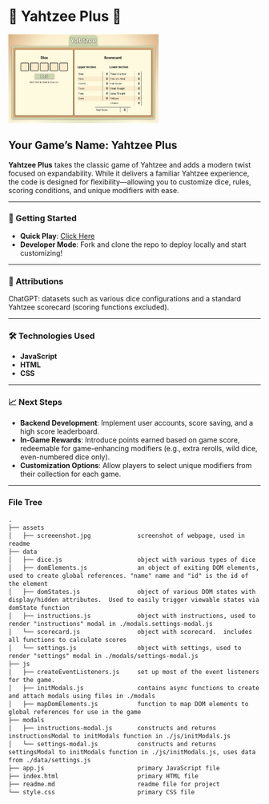 # 🎲 Yahtzee Plus 🎲

<img src="./assets/screenshot.jpg" alt="Screenshot of game" width="300"/>

## Your Game’s Name: **Yahtzee Plus**

**Yahtzee Plus** takes the classic game of Yahtzee and adds a modern twist focused on expandability. While it delivers a familiar Yahtzee experience, the code is designed for flexibility—allowing you to customize dice, rules, scoring conditions, and unique modifiers with ease.

---

### 🚀 Getting Started

- **Quick Play**: [Click Here](https://mike-gustafson.github.io/Yahtzee-Plus/)
- **Developer Mode**: Fork and clone the repo to deploy locally and start customizing!

---

### 🔗 Attributions

ChatGPT: datasets such as various dice configurations and a standard Yahtzee scorecard (scoring functions excluded).

---

### 🛠 Technologies Used

- **JavaScript**
- **HTML**
- **CSS**

---

### 📈 Next Steps

- **Backend Development**: Implement user accounts, score saving, and a high score leaderboard.
- **In-Game Rewards**: Introduce points earned based on game score, redeemable for game-enhancing modifiers (e.g., extra rerolls, wild dice, even-numbered dice only).
- **Customization Options**: Allow players to select unique modifiers from their collection for each game.

---

### File Tree


```
.
├── assets
│   ├── screeenshot.jpg             screenshot of webpage, used in readme
├── data
│   ├── dice.js                     object with various types of dice
│   ├── domElements.js              an object of exiting DOM elements, used to create global references. "name" name and "id" is the id of the element
│   ├── domStates.js                object of various DOM states with display/hidden attributes.  Used to easily trigger viewable states via domState function
│   ├── instructions.js             object with instructions, used to render "instructions" modal in ./modals.settings-modal.js
│   └── scorecard.js                object with scorecard.  includes all functions to calculate scores
│   └── settings.js                 object with settings, used to render "settings" modal in ./modals/settings-modal.js
├── js
│   ├── createEventListeners.js     set up most of the event listeners for the game.
│   ├── initModals.js               contains async functions to create and attach modals using files in ./modals
│   ├── mapDomElements.js           function to map DOM elements to global references for use in the game
├── modals                          
│   ├── instructions-modal.js       constructs and returns instructionsModal to initModals function in ./js/initModals.js
│   └── settings-modal.js           constructs and returns settingsModal to initModals function in ./js/initModals.js, uses data from ./data/settings.js
├── app.js                          primary JavaScript file
├── index.html                      primary HTML file
├── readme.md                       readme file for project
└── style.css                       primary CSS file
```